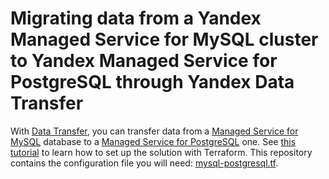 # Migrating data from a Yandex Managed Service for MySQL cluster to Yandex Managed Service for PostgreSQL through Yandex Data Transfer

With [Data Transfer](https://yandex.cloud/en/docs/data-transfer), you can transfer data from a [Managed Service for MySQL](https://yandex.cloud/en/docs/managed-mysql) database to a [Managed Service for PostgreSQL](https://yandex.cloud/en/docs/managed-postgresql) one. See [this tutorial](https://yandex.cloud/en/docs/data-transfer/tutorials/mmy-to-mpg) to learn how to set up the solution with Terraform. This repository contains the configuration file you will need: [mysql-postgresql.tf](mysql-postgresql.tf).
